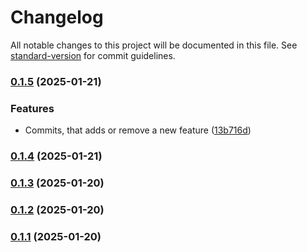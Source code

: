 # Changelog

All notable changes to this project will be documented in this file. See [standard-version](https://github.com/conventional-changelog/standard-version) for commit guidelines.

### [0.1.5](https://github.com/viji1998/reactjs-ai/compare/v0.1.4...v0.1.5) (2025-01-21)


### Features

* Commits, that adds or remove a new feature ([13b716d](https://github.com/viji1998/reactjs-ai/commit/13b716d0dd94da69b39a9b290f32250675a190e8))

### [0.1.4](https://github.com/viji1998/reactjs-ai/compare/v0.1.3...v0.1.4) (2025-01-21)

### [0.1.3](https://github.com/viji1998/reactjs-ai/compare/v0.1.2...v0.1.3) (2025-01-20)

### [0.1.2](https://github.com/viji1998/reactjs-ai/compare/v0.1.1...v0.1.2) (2025-01-20)

### [0.1.1](https://github.com/viji1998/reactjs-ai/compare/v1.0.0...v0.1.1) (2025-01-20)
